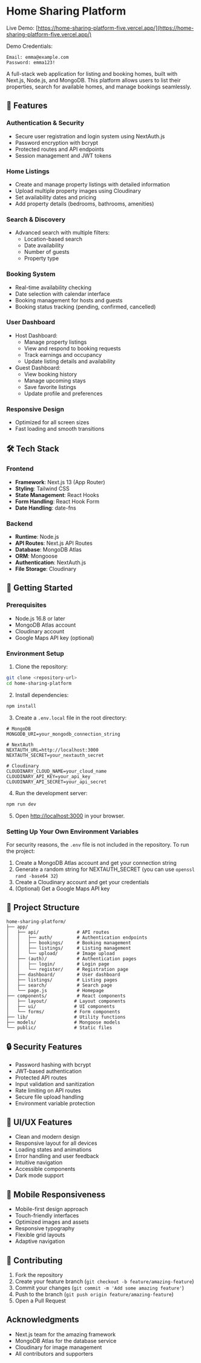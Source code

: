 # Home Sharing Platform

Live Demo: [https://home-sharing-platform-five.vercel.app/](https://home-sharing-platform-five.vercel.app/)

Demo Credentials:
```
Email: emma@example.com
Password: emma123!
```

A full-stack web application for listing and booking homes, built with Next.js, Node.js, and MongoDB. This platform allows users to list their properties, search for available homes, and manage bookings seamlessly.

## 🌟 Features

### Authentication & Security
- Secure user registration and login system using NextAuth.js
- Password encryption with bcrypt
- Protected routes and API endpoints
- Session management and JWT tokens

### Home Listings
- Create and manage property listings with detailed information
- Upload multiple property images using Cloudinary
- Set availability dates and pricing
- Add property details (bedrooms, bathrooms, amenities)

### Search & Discovery
- Advanced search with multiple filters:
  - Location-based search
  - Date availability
  - Number of guests
  - Property type

### Booking System
- Real-time availability checking
- Date selection with calendar interface
- Booking management for hosts and guests
- Booking status tracking (pending, confirmed, cancelled)

### User Dashboard
- Host Dashboard:
  - Manage property listings
  - View and respond to booking requests
  - Track earnings and occupancy
  - Update listing details and availability
- Guest Dashboard:
  - View booking history
  - Manage upcoming stays
  - Save favorite listings
  - Update profile and preferences

### Responsive Design
- Optimized for all screen sizes
- Fast loading and smooth transitions

## 🛠️ Tech Stack

### Frontend
- **Framework**: Next.js 13 (App Router)
- **Styling**: Tailwind CSS
- **State Management**: React Hooks
- **Form Handling**: React Hook Form
- **Date Handling**: date-fns


### Backend
- **Runtime**: Node.js
- **API Routes**: Next.js API Routes
- **Database**: MongoDB Atlas
- **ORM**: Mongoose
- **Authentication**: NextAuth.js
- **File Storage**: Cloudinary

## 🚀 Getting Started

### Prerequisites
- Node.js 16.8 or later
- MongoDB Atlas account
- Cloudinary account
- Google Maps API key (optional)

### Environment Setup

1. Clone the repository:
```bash
git clone <repository-url>
cd home-sharing-platform
```

2. Install dependencies:
```bash
npm install
```

3. Create a `.env.local` file in the root directory:
```env
# MongoDB
MONGODB_URI=your_mongodb_connection_string

# NextAuth
NEXTAUTH_URL=http://localhost:3000
NEXTAUTH_SECRET=your_nextauth_secret

# Cloudinary
CLOUDINARY_CLOUD_NAME=your_cloud_name
CLOUDINARY_API_KEY=your_api_key
CLOUDINARY_API_SECRET=your_api_secret

```

4. Run the development server:
```bash
npm run dev
```

5. Open [http://localhost:3000](http://localhost:3000) in your browser.

### Setting Up Your Own Environment Variables

For security reasons, the `.env` file is not included in the repository. To run the project:

1. Create a MongoDB Atlas account and get your connection string
2. Generate a random string for NEXTAUTH_SECRET (you can use `openssl rand -base64 32`)
3. Create a Cloudinary account and get your credentials
4. (Optional) Get a Google Maps API key

## 📁 Project Structure

```
home-sharing-platform/
├── app/
│   ├── api/              # API routes
│   │   ├── auth/         # Authentication endpoints
│   │   ├── bookings/     # Booking management
│   │   ├── listings/     # Listing management
│   │   └── upload/       # Image upload
│   ├── (auth)/           # Authentication pages
│   │   ├── login/        # Login page
│   │   └── register/     # Registration page
│   ├── dashboard/        # User dashboard
│   ├── listings/         # Listing pages
│   ├── search/           # Search page
│   └── page.js           # Homepage
├── components/           # React components
│   ├── layout/          # Layout components
│   ├── ui/              # UI components
│   └── forms/           # Form components
├── lib/                 # Utility functions
├── models/              # Mongoose models
└── public/              # Static files
```

## 🔒 Security Features

- Password hashing with bcrypt
- JWT-based authentication
- Protected API routes
- Input validation and sanitization
- Rate limiting on API routes
- Secure file upload handling
- Environment variable protection

## 🎨 UI/UX Features

- Clean and modern design
- Responsive layout for all devices
- Loading states and animations
- Error handling and user feedback
- Intuitive navigation
- Accessible components
- Dark mode support

## 📱 Mobile Responsiveness

- Mobile-first design approach
- Touch-friendly interfaces
- Optimized images and assets
- Responsive typography
- Flexible grid layouts
- Adaptive navigation

## 🤝 Contributing

1. Fork the repository
2. Create your feature branch (`git checkout -b feature/amazing-feature`)
3. Commit your changes (`git commit -m 'Add some amazing feature'`)
4. Push to the branch (`git push origin feature/amazing-feature`)
5. Open a Pull Request


##  Acknowledgments

- Next.js team for the amazing framework
- MongoDB Atlas for the database service
- Cloudinary for image management
- All contributors and supporters
